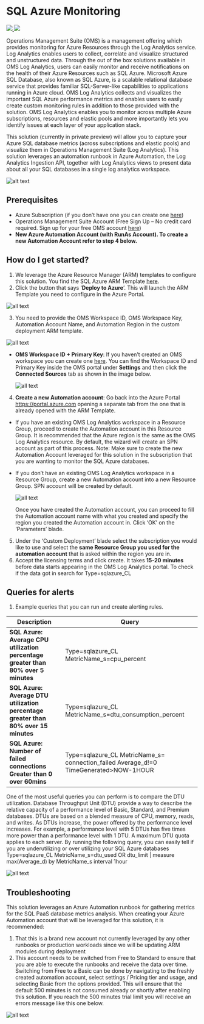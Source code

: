 # SQL Azure Monitoring

<a href="https://portal.azure.com/#create/Microsoft.Template/uri/https%3A%2F%2Fraw.githubusercontent.com%2FAzure%2Fazure-quickstart-templates%2Fmaster%2F101-sqlazure-oms-monitoring%2Fazuredeploy.json" target="_blank">
    <img src="http://azuredeploy.net/deploybutton.png"/>
</a>
<a href="http://armviz.io/#/?load=https%3A%2F%2Fraw.githubusercontent.com%2FAzure%2Fazure-quickstart-templates%2Fmaster%2F101-sqlazure-oms-monitoring%2Fazuredeploy.json" target="_blank">
    <img src="http://armviz.io/visualizebutton.png"/>
</a>

Operations Management Suite (OMS) is a management offering which provides monitoring for Azure Resources through the Log Analytics service. Log Analytics enables users to collect, correlate and visualize structured and unstructured data. Through the out of the box solutions available in OMS Log Analytics, users can easily monitor and receive notifications on the health of their Azure Resources such as SQL Azure. Microsoft Azure SQL Database, also known as SQL Azure, is a scalable relational database service that provides familiar SQL-Server-like capabilities to applications running in Azure cloud. OMS Log Analytics collects and visualizes the important SQL Azure performance metrics and enables users to easily create custom monitoring rules in addition to those provided with the solution. OMS Log Analytics enables you to monitor across multiple Azure subscriptions, resources and elastic pools and more importantly lets you identify issues at each layer of your application stack. 

This solution (currently in private preview) will allow you to capture your Azure SQL database metrics (across subscriptions and elastic pools) and visualize them in Operations Management Suite (Log Analytics). This solution leverages an automation runbook in Azure Automation, the Log Analytics Ingestion API, together with Log Analytics views to present data about all your SQL databases in a single log analytics workspace. 

![alt text](images/SQLAzurePaaS.png "SQL Azure Monitoring")
 
## Prerequisites

+ Azure Subscription (if you don’t have one you can create one [here](https://azure.microsoft.com/en-us/free/))
+ Operations Management Suite Account (Free Sign Up – No credit card required. Sign up for your free OMS account [here](https://www.microsoft.com/en-us/cloud-platform/operations-management-suite))
+ **New Azure Automation Account (with RunAs Account). To create a new Automation Account refer to step 4 below.**

## How do I get started?

1. We leverage the Azure Resource Manager (ARM) templates to configure this solution. You find the SQL Azure ARM Template [here](https://azure.microsoft.com/en-us/documentation/templates/101-sqlazure-oms-monitoring/).
2. Click the button that says ‘**Deploy to Azure**’. This will launch the ARM Template you need to configure in the Azure Portal.
  
  ![all text](images/01sqlazure.png "SQL Azure") 
  
3. You need to provide the OMS Workspace ID, OMS Workspace Key, Automation Account Name, and Automation Region in the custom deployment ARM template.
  
  ![all text](images/02sqlazure.png "SQL Azure") 
  
 * **OMS Workspace ID + Primary Key**: If you haven’t created an OMS workspace you can create one [here](https://www.microsoft.com/en-us/cloud-platform/operations-management-suite). You can find the Workspace ID and Primary Key inside the OMS portal under **Settings** and then click the **Connected Sources** tab as shown in the image below.
   
   ![all text](images/03sqlazure.png "SQL Azure") 
   
4. **Create a new Automation account**: Go back into the Azure Portal https://portal.azure.com opening a separate tab from the one that is already opened with the ARM Template.
 * If you have an existing OMS Log Analytics workspace in a Resource Group, proceed to create the Automation account in this Resource Group. It is recommended that the Azure region is the same as the OMS Log Analytics resource. By default, the wizard will create an SPN account as part of this process. Note: Make sure to create the new Automation Account leveraged for this solution in the subscription that you are wanting to monitor the SQL Azure databases.
 * If you don’t have an existing OMS Log Analytics workspace in a Resource Group, create a new Automation account into a new Resource Group. SPN account will be created by default.
   
   ![all text](images/04sqlazure.png "SQL Azure") 
   
    Once you have created the Automation account, you can proceed to fill the Automation account name with what you created and specify the region you created the Automation account in. Click ‘OK’ on the ‘Parameters’ blade.
5. Under the ‘Custom Deployment’ blade select the subscription you would like to use and select the **same Resource Group you used for the automation account** that is asked within the region you are in.
6. Accept the licensing terms and click create. It takes **15-20 minutes** before data starts appearing in the OMS Log Analytics portal. To check if the data got in search for Type=sqlazure_CL

## Queries for alerts

1. Example queries that you can run and create alerting rules.

Description | Query
--- | ---
**SQL Azure: Average CPU utilization percentage greater than 80% over 5 minutes** | Type=sqlazure_CL MetricName_s=cpu_percent  | measure Avg(Average_d) by DatabaseName_s interval 10minutes
**SQL Azure: Average DTU utilization percentage greater than 80% over 15 minutes** |Type=sqlazure_CL MetricName_s=dtu_consumption_percent  | measure Avg(Average_d) by DatabaseName_s interval 10minutes
**SQL Azure: Number of failed connections Greater than 0 over 60mins** | Type=sqlazure_CL MetricName_s= connection_failed Average_d!=0 TimeGenerated>NOW-1HOUR | measure count() by DatabaseName_s

One of the most useful queries you can perform is to compare the DTU utilization. Database Throughput Unit (DTU) provide a way to describe the relative capacity of a performance level of Basic, Standard, and Premium databases. DTUs are based on a blended measure of CPU, memory, reads, and writes. As DTUs increase, the power offered by the performance level increases. For example, a performance level with 5 DTUs has five times more power than a performance level with 1 DTU. A maximum DTU quota applies to each server.
By running the following query, you can easily tell if you are underutilizing or over utilizing your SQL Azure databases
Type=sqlazure_CL MetricName_s=dtu_used OR dtu_limit | measure max(Average_d) by MetricName_s interval 1hour

![all text](images/05sqlazure.png "SQL Azure") 
 
## Troubleshooting

This solution leverages an Azure Automation runbook for gathering metrics for the SQL PaaS database metrics analysis.  When creating your Azure Automation account that will be leveraged for this solution, it is recommended:

1. That this is a brand new account not currently leveraged by any other runbooks or production workloads since we will be updating ARM modules during deployment
2. This account needs to be switched from Free to Standard to ensure that you are able to execute the runbooks and receive the data over time.  Switching from Free to a Basic can be done by navigating to the freshly created automation account, select settings / Pricing tier and usage, and selecting Basic from the options provided.  This will ensure that the default 500 minutes is not consumed already or shortly after enabling this solution. If you reach the 500 minutes trial limit you will receive an errors message like this one below.

![all text](images/06sqlazure.png "SQL Azure") 
